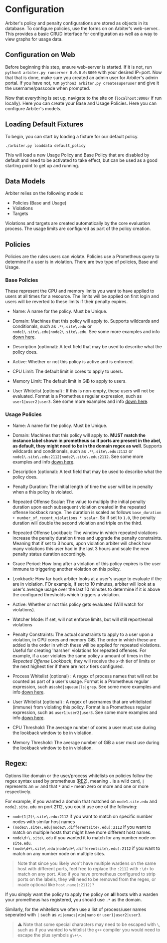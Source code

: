 # Configuration
Arbiter's policy and penalty configurations are stored as objects in its database. To configure policies, use the forms on on Arbiter's web-server.. This provides a basic CRUD interface for configuration as well as a way to view graphs for usage data.

## Configuration on Web
Before beginning this step, ensure web-server is started. If it is not, run `python3 arbiter.py runserver 0.0.0.0:8000` with your desired IP+port. Now that that is done, make sure you created an admin user for Arbiter's admin portal. If you have not, run `python3 arbiter.py createsuperuser` and give it the username/passcode when prompted.

Now that everything is set up, navigate to the site on (`localhost:8000/` if run locally). Here you can create your Base and Usage Policies. 
Here you can configure Arbiter's models. 

## Loading Default Fixtures
To begin, you can start by loading a fixture for our default policy.
```shell
./arbiter.py loaddata default_policy
```
This will load a new Usage Policy and Base Policy that are disabled by default and need to be activated to take effect, but can be used as a good starting point to get up and running.


## Data Models
Arbiter relies on the following models: 
- Policies (Base and Usage)
- Violations
- Targets

Violations and targets are created automatically by the core evaluation process. The usage limits are configured as part of the policy creation. 

## Policies
Policies are the rules users can violate. Policies use a Prometheus query to determine if a user is in violation. There are two type of policies, Base and Usage.

### Base Policies
These represent the CPU and memory limits you want to have applied to users at all times for a resource. The limits will be applied on first login and users will be reverted to these limits if their penalty expires.

- Name: A name for the policy. Must be Unique.

- Domain: Machines that this policy will apply to. Supports wildcards and conditionals, such as `.*\.site\.edu` or `node1\.site\.edu|node2\.site\.edu`. See some more examples and info  [down here](#regex).

- Description (optional): A text field that may be used to describe what the policy does. 

- Active: Whether or not this policy is active and is enforced.

- CPU Limit: The default limit in cores to apply to users.

- Memory Limit: The default limit in GiB to apply to users.

- User Whitelist (optional) : If this is non-empty, these users will not be evaluated. Format is a Prometheus regular expression, such as `user1|user2|user3`. See some more examples and info  [down here](#regex).


### Usage Policies
- Name: A name for the policy. Must be Unique.

- Domain: Machines that this policy will apply to. **MUST match the instance label shown in prometheus so if ports are present in the abel, as default, they might need to be in the domain regex as well**. Supports wildcards and conditionals, such as `.*\.site\.edu:2112` or `node1\.site\.edu:2112|node2\.site\.edu:2112`. See some more examples and info  [down here](#regex).

- Description (optional): A text field that may be used to describe what the policy does.

- Penalty Duration: The initial length of time the user will be in penalty when a this policy is violated.

- Repeated Offense Scalar: The value to multiply the initial penalty duration upon each subsequent violation created in the repeated offense lookback range. The duration is scaled as follows `base_duration + number_of_recent_violations * scalar`. So if set to `1.0`, the penalty duration will double the second violation and triple on the third.

- Repeated Offense Lookback: The window in which repeated violations increase the penalty duration times and upgrade the penalty constraints. Meaning that if set to 3 hours, upon violation arbiter will check how many violations this user had in the last 3 hours and scale the new penalty status duration accordingly.

- Grace Period: How long after a violation of this policy expires is the user immune to triggering another violation on this policy.

- Lookback: How far back arbiter looks at a user's usage to evaluate if the are in violation. FOr example, if set to 10 minutes, arbiter will look at a user's average usage over the last 10 minutes to determine if it is above the configured thresholds which triggers a violation.

- Active: Whether or not this policy gets evaluated (Will watch for violations).

- Watcher Mode: If set, will not enforce limits, but will still report/email violations

- Penalty Constraints: The actual constraints to apply to a user upon a violation, in CPU cores and memory GiB. The order in which these are added is the order in which these will be applied for repeated violations. Useful for creating 'harsher' violations for repeated offenses. For example, if a user violates the same policy *x* amount of times in the *Repeated Offense Lookback*, they will receive the *x*-th tier of limits or the next highest tier if there are not *x* tiers configured. 

- Process Whitelist (optional) : A regex of process names that will not be counted as part of a user's usage. Format is a Prometheus regular expression, such as`sshd|squeue|ls|grep`. See some more examples and info  [down here](#regex).

- User Whitelist (optional) : A regex of usernames that are whitelisted (immune) from violating this policy. Format is a Prometheus regular expression, such as `user1|user2|user3`. See some more examples and info  [down here](#regex).

- CPU Threshold: The average number of cores a user must use during the lookback window to be in violation. 

- Memory Threshold: The average number of GiB a user must use during the lookback window to be in violation.


## Regex:

Options like domain or the user/process whitelists on policies follow the regex syntax used by prometheus ([RE2](https://github.com/google/re2/wiki/syntax)), meaning `.` is a wild card, `|` represents an `or` and that `*` and `+` mean zero or more and one or more respectively. 

For example, if you wanted a domain that matched on `node1.site.edu` and `node2.site.edu` on port 2112, you could use one of the following:
- `node(1|2)\.site\.edu:2112` if you want to match on specific number nodes with similar host names
- `(node1\.site\.edu|node2\.differentsite\.edu):2112` if you want to match on multiple hosts that might have more different host names.
- `node\d+\.site\.edu` if you wanted it to match for any number node on `site.edu`.
- `(node\d+\.site\.edu|node\d+\.differentsite\.edu):2112` if you want to match on any number node on multiple sites.

> Note that since you likely won't have multiple wardens on the same host with different ports, feel free to replace the `:2112` with `:\d+` to match on any port. Also if you have prometheus configured to strip ports on the labels, they will need to be removed from the regex, or made optional like `host.name(:2112)?`

If you simply want the policy to apply the policy on **all** hosts with a warden your prometheus has registered, you should use `.*` as the domain.

Similarly, for the whitelists we often use a list of process/user names seperated with `|` such as `vi|emacs|vim|nano` or `user1|user2|user3`.

> ⚠️ Note that some special characters may need to be escaped with `\`, such as if you wanted to whitelist the `g++` compiler you would need to escape the plus symbols `g\+\+`.
